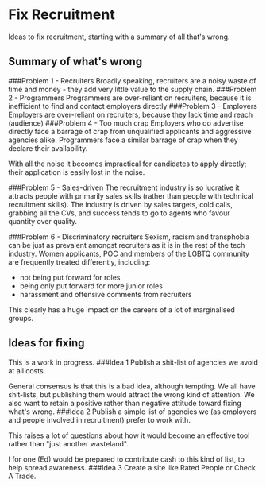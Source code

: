 # Fix Recruitment
Ideas to fix recruitment, starting with a summary of all that's wrong.

## Summary of what's wrong

###Problem 1 - Recruiters
Broadly speaking, recruiters are a noisy waste of time and money - they add very little value to the supply chain.
###Problem 2 - Programmers
Programmers are over-reliant on recruiters, because it is inefficient to find and contact employers directly
###Problem 3 - Employers
Employers are over-reliant on recruiters, because they lack time and reach (audience)
###Problem 4 - Too much crap
Employers who do advertise directly face a barrage of crap from unqualified applicants and aggressive agencies alike. Programmers face a similar barrage of crap when they declare their availability.

With all the noise it becomes impractical for candidates to apply directly; their application is easily lost in the noise.

###Problem 5 - Sales-driven
The recruitment industry is so lucrative it attracts people with primarily sales skills (rather than people with technical recruitment skills). The industry is driven by sales targets, cold calls, grabbing all the CVs, and success tends to go to agents who favour quantity over quality.

###Problem 6 - Discriminatory recruiters
Sexism, racism and transphobia can be just as prevalent amongst recruiters as it is in the rest of the tech industry. Women applicants, POC and members of the LGBTQ community are frequently treated differently, including: 
- not being put forward for roles
- being only put forward for more junior roles
- harassment and offensive comments from recruiters

This clearly has a huge impact on the careers of a lot of marginalised groups.


## Ideas for fixing
This is a work in progress.
###Idea 1
Publish a shit-list of agencies we avoid at all costs.

General consensus is that this is a bad idea, although tempting. We all have shit-lists, but publishing them would attract the wrong kind of attention. We also want to retain a positive rather than negative attitude toward fixing what's wrong.
###Idea 2
Publish a simple list of agencies we (as employers and people involved in recruitment) prefer to work with.

This raises a lot of questions about how it would become an effective tool rather than "just another wasteland".

I for one (Ed) would be prepared to contribute cash to this kind of list, to help spread awareness.
###Idea 3
Create a site like Rated People or Check A Trade.


